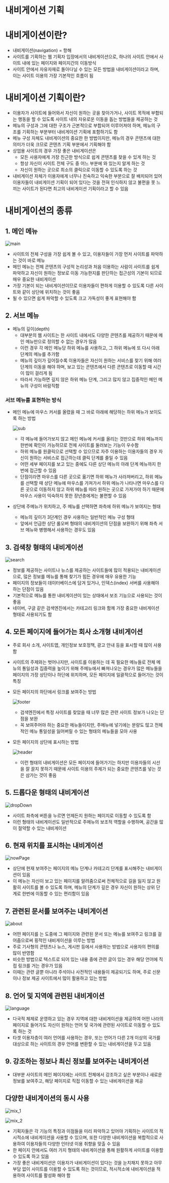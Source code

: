 # 내비게이션 기획

# 내비게이션이란?

- 내비게이션(navigation) = 항해
- 사이트를 기획하는 웹 기획자 입장에서의 내비게이션으로, 하나의 사이트 안에서 사이트 내에 있는 페이지와 페이지간의 이동방식
- 사이트 안에서 자유자재로 돌아다닐 수 있는 모든 방법을 내비게이션이라고 하며, 이는 사이트 이용의 가장 기본적인 흐름이 됨

# 내비게이션 기획이란?

- 이용자가 사이트에 들어와서 자신이 원하는 곳을 찾아가거나, 사이트 목적에 부합되는 행동을 할 수 있도록 사이트 내의 자유로운 이동을 돕는 방법들을 제공하는 것
- 메뉴의 구성과 그에 대한 구조가 근본적으로 부합되어 이루어져야 하며, 메뉴의 구조를 기획하는 부분부터 내비게이션 기획에 포함하기도 함
- 메뉴 구성 자체도 내비게이션의 중요한 한 방법이지만, 메뉴의 경우 콘텐츠에 대한 의미가 더욱 크므로 콘텐츠 기획 부분에서 기획해야 함
- 상업용 사이트의 경우 가장 좋은 내비게이션은
    - 모든 사용자에게 가장 친근한 방식으로 쉽게 콘텐츠를 찾을 수 있게 하는 것
    - 항상 자신이 사이트 전체 구도 중 어느 부분에 와 있는지 알게 하는 것
    - 자신이 원하는 곳으로 최소의 클릭으로 이동할 수 있도록 하는 것
- 내비게이션 자체가 이용자에게 너무나 친숙하고 익숙한 부분으로 잘 배치되어 있어 이용자들이 내비게이션 기획이 되어 있다는 것을 전혀 인식하지 않고 불편을 못 느끼는 사이트가 된다면 최고의 내비게이션 기획이라고 할 수 있음

# 내비게이션의 종류

## 1. 메인 메뉴

![main](main.png)

- 사이트의 전체 구성을 가장 쉽게 볼 수 있고, 이용자들이 가장 먼저 사이트를 파악하는 것이 바로 메뉴
- 메인 메뉴는 전체 콘텐츠의 구성적 논리성과 처음 이용하는 사람이 사이트를 쉽게 파악하고 자신이 원하는 정보로 이동 가능한지를 판단하는 접근성의 기본이 되므로 매우 중요한 내비게이션
- 가장 기본이 되는 내비게이션이므로 이용자들이 편하게 이용할 수 있도록 다른 사이트와 같이 상단에 위치하는 것이 좋음
- 될 수 있으면 쉽게 파악할 수 있도록 크고 가독성이 좋게 표현해야 함

## 2. 서브 메뉴

- 메뉴의 깊이(depth)
    - 대부분의 웹 사이트는 한 사이트 내에서도 다양한 콘텐츠를 제공하기 때문에 메인 메뉴만으로 정의할 수 없는 경우가 많음
    - 이런 경우 각 메인 메뉴당 하위 메뉴를 사용하고, 그 하위 메뉴에 또 다시 아래 단계의 메뉴를 추가함
    - 메뉴의 깊이가 깊어질수록 이용자들은 자신이 원하는 서비스를 찾기 위해 여러 단계의 이동을 해야 하며, 보고 있는 콘텐츠에서 다른 콘텐츠로 이동할 때 시간이 많이 걸리게 됨
    - 따라서 가능하면 깊지 않은 하위 메뉴 단계, 그리고 많지 않고 집중적인 메인 메뉴의 구성이 바람직함

### 서브 메뉴를 표현하는 방식

- 메인 메뉴에 마우스 커서를 올렸을 때 그 바로 아래에 해당하는 하위 메뉴가 보이도록 하는 방법
    
    ![sub](sub.png)
    
    - 각 메뉴에 들어가보지 않고 메인 메뉴에 커서를 올리는 것만으로 하위 메뉴까지 한번에 확인이 가능하므로 전체 사이트를 둘러보는 기능이 우수함
    - 하위 메뉴를 원클릭으로 선택할 수 있으므로 자주 이용하는 이용자들의 경우 자신이 원하는 서비스로 접근하는데 클릭 단계를 줄일 수 있음
    - 어떤 세부 페이지를 보고 있는 중에도 다른 상단 메뉴의 아래 단계 메뉴까지 한번에 접근할 수 있음
    - 단점이라면 마우스를 다른 곳으로 옮기면 하위 메뉴가 사라져버리고, 하위 메뉴를 선택할 때 상단 메뉴에 마우스를 가져가서 하위 메뉴가 나타나면 마우스를 다른 곳으로 이동하지 않고 하위 메뉴를 따라 원하는 곳으로 가져가야 하기 때문에 마우스 사용이 익숙하지 못한 장년층에게는 불편할 수 있음

- 상단에 주메뉴가 위치하고, 주 메뉴를 선택하면 좌측에 하위 메뉴가 보여지는 형태
    - 메뉴의 깊이가 3단계인 경우 사용하는 일반적인 메뉴 구성 형태
    - 앞에서 언급한 상단 롤오버 형태의 내비게이션의 단점을 보완하기 위해 좌측 서브 메뉴와 병행해서 사용하는 경우도 있음

## 3. 검색창 형태의 내비게이션

![search](search.png)

- 정보를 제공하는 사이트나 뉴스를 제공하는 사이트들에 많이 적용되는 내비게이션으로, 많은 정보를 메뉴를 통해 찾기가 힘든 경우에 매우 유용한 기능
- 페이지의 정보들이 데이터베이스에 담겨 있거나, 인덱스(index) 서버를 사용해야 하는 단점이 있음
- 기본적으로 메뉴를 통한 내비게이션이 있는 상태에서 보조 기능으로 사용되는 것이 좋음
- 네이버, 구글 같은 검색엔진에서는 카테고리 링크와 함께 가장 중요한 내비게이션 형태로 사용되기도 함

## 4. 모든 페이지에 들어가는 회사 소개형 내비게이션

- 주로 회사 소개, 사이트맵, 개인정보 보호정책, 광고 안내 등을 표시할 때 많이 사용함
- 사이트의 주제와는 벗어나지만, 사이트를 이용하는 데 꼭 필요한 메뉴들로 전체 메뉴의 통일성과 집중력을 높이기 위해 주메뉴에서 빠져나오는 경우가 많은 메뉴들을 페이지의 가장 상단이나 하단에 위치하며, 모든 페이지에 일괄적으로 들어가는 것이 특징

- 모든 페이지의 하단에서 링크를 보여주는 방법
    
    ![footer](footer.png)
    
    - 검색엔진에서 특정 사이트를 찾았을 때 너무 많은 관련 사이트 정보가 나오는 단점을 보완
    - 꼭 보여주어야 하는 중요한 메뉴들이지만, 주메뉴에 넣기에는 분량도 많고 전체적인 메뉴 통일성을 잃어버릴 수 있는 형태의 메뉴들을 모아 사용

- 모든 페이지의 상단에 표시하는 방법
    
    ![header](header.png)
    
    - 이런 형태의 내비게이션은 모든 페이지에 들어가기는 하지만 이용자들의 시선을 잘 끌지 못하기 때문에 사이트 이용의 주제가 되는 중요한 콘텐츠를 넣는 것은 삼가는 것이 좋음
    

## 5. 드롭다운 형태의 내비게이션

![dropDown](dropDown.png)

- 사이트 좌측에 버튼을 누르면 언제든지 원하는 페이지로 이동할 수 있도록 함
- 이런 형태의 내비게이션도 일반적으로 주메뉴의 보조적 역할을 수행하며, 공간을 많이 절약할 수 있는 내비게이션

## 6. 현재 위치를 표시하는 내비게이션

![nowPage](nowPage.png)

- 상단에 현재 보여주는 페이지의 메뉴 단계나 카테고리 단계를 표시해주는 내비게이션이 있음
- 이 메뉴는 자신이 보고 있는 페이지를 알려줌으로써 전체적으로 길을 잃지 않고 원활히 사이트를 볼 수 있도록 하며, 메뉴의 단계가 깊은 경우 자신이 원하는 상위 단계로 한번에 이동할 수 있는 편리함이 있음

## 7. 관련된 문서를 보여주는 내비게이션

![about](about.png)

- 어떤 페이지를 는 도중에 그 페이지와 관련된 문서 또는 메뉴를 보여주고 링크를 걸어줌으로써 횡적인 내비게이션을 이루는 방법
- 주로 기사형의 콘텐츠나 뉴스, 게시판 등에서 사용하는 방법으로 사용자의 편의를 많이 반영함
- 비슷한 방법으로 텍스트로 되어 있는 내용 중에 관련 글이 있는 경우 해당 언어에 직접 링크를 거는 경우가 있음
- 이때는 관련 글뿐 아니라 주석이나 사전적인 내용들이 제공되기도 하며, 주로 신문이나 정보 제공 사이트에서 많이 활용하고 있는 방법

## 8. 언어 및 지역에 관련된 내비게이션

![language](language.png)

- 다국적 체제로 운영하고 있는 경우 지역에 대한 내비게이션을 제공하여 어떤 나라의 페이지로 들어가도 자신이 원하는 언어 및 국가에 관련된 사이트로 이동할 수 있도록 하는 것
- 타겟 이용자층이 여러 언어를 사용하는 경우, 또는 언어가 다른 2개 이상의 국가를 대상으로 하는 사이트의 경우 언어를 변환할 수 있는 내비게이션을 두고 있음

## 9. 강조하는 정보나 최신 정보를 보여주는 내비게이션

- 대부분 사이트의 메인 페이지에는 사이트 전체에서 강조하고 싶은 부분이나 새로운 정보를 보여주고, 해당 페이지로 직접 이동할 수 있는 내비게이션을 제공

## 다양한 내비게이션의 동시 사용

![mix_1](mix_1.png)

![mix_2](mix_2.png)

- 기획자들은 각 기능의 특징과 이점들을 미리 파악하고 있어야 기획하는 사이트의 적시적소에 내비게이션을 사용할 수 있으며, 또한 다양한 내비게이션을 복합적으로 사용하여 이용자들의 다양한 인터넷 이용 취향을 맞출 수 있음
- 한 페이지 안에서도 여러 가지 형태의 내비게이션을 통해 원활하게 사이트를 이용할 수 있도록 하고 있음
- 가장 좋은 내비게이션은 이용자가 내비게이션이 있다는 것을 눈치채지 못하고 아무 부담 없이 사이트를 이용할 수 있도록 하는 것이므로, 적시적소에 내비게이션을 적용하여 사이트를 활성화 해야 함